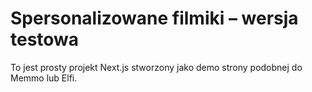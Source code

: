 # Spersonalizowane filmiki – wersja testowa

To jest prosty projekt Next.js stworzony jako demo strony podobnej do Memmo lub Elfi.
